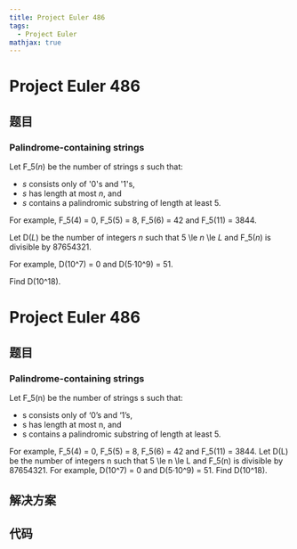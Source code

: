 ```yaml
---
title: Project Euler 486
tags:
  - Project Euler
mathjax: true
---
```

<escape><!-- more --></escape>
    
# Project Euler 486
## 题目
### Palindrome-containing strings

Let F_5(<var>n</var>) be the number of strings <var>s</var> such that:
<ul><li><var>s</var> consists only of '0's and '1's,
</li><li><var>s</var> has length at most <var>n</var>, and
</li><li><var>s</var> contains a palindromic substring of length at least 5.
</li></ul>For example, F_5(4) = 0, F_5(5) = 8, 
F_5(6) = 42 and F_5(11) = 3844.

Let D(<var>L</var>) be the number of integers <var>n</var> such that 
5 \le <var>n</var> \le <var>L</var> and F_5(<var>n</var>) is divisible by 87654321.

For example, D(10^7) = 0 and D(5·10^9) = 51.

Find D(10^18).


# Project Euler 486
## 题目
### Palindrome-containing strings

Let F_5(n) be the number of strings s such that:
<ul>
<li>s consists only of ‘0’s and ‘1’s,</li>
<li>s has length at most n, and</li>
<li>s contains a palindromic substring of length at least 5.</li>
</ul>
For example, F_5(4)&nbsp;=&nbsp;0, F_5(5)&nbsp;=&nbsp;8, F_5(6)&nbsp;=&nbsp;42 and F_5(11)&nbsp;=&nbsp;3844.
Let D(L) be the number of integers n such that 5&nbsp;\le&nbsp;n&nbsp;\le&nbsp;L and F_5(n) is divisible by 87654321.
For example, D(10^7)&nbsp;=&nbsp;0 and D(5·10^9)&nbsp;=&nbsp;51.
Find D(10^18).


## 解决方案


## 代码


